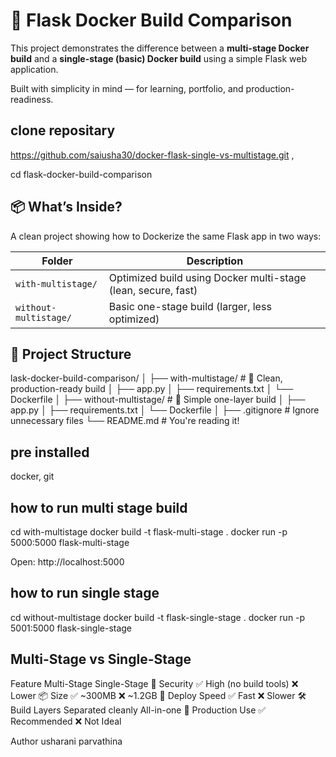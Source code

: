 # 🐳 Flask Docker Build Comparison

This project demonstrates the difference between a **multi-stage Docker build** and a **single-stage (basic) Docker build** using a simple Flask web application.

Built with simplicity in mind — for learning, portfolio, and production-readiness.

## clone repositary
https://github.com/saiusha30/docker-flask-single-vs-multistage.git ,

cd flask-docker-build-comparison

## 📦 What’s Inside?

A clean project showing how to Dockerize the same Flask app in two ways:

| Folder             | Description                                   |
|--------------------|-----------------------------------------------|
| `with-multistage/` | Optimized build using Docker multi-stage (lean, secure, fast) |
| `without-multistage/` | Basic one-stage build (larger, less optimized)      |



## 🧱 Project Structure

lask-docker-build-comparison/ │ ├── with-multistage/ # 🚀 Clean, production-ready build │ ├── app.py │ ├── requirements.txt │ └── Dockerfile │ ├── without-multistage/ # 🧪 Simple one-layer build │ ├── app.py │ ├── requirements.txt │ └── Dockerfile │ ├── .gitignore # Ignore unnecessary files └── README.md # You're reading it!



## pre installed
docker,
git

## how to run multi stage build
cd with-multistage
docker build -t flask-multi-stage .
docker run -p 5000:5000 flask-multi-stage

Open: http://localhost:5000

## how to run single stage

cd without-multistage
docker build -t flask-single-stage .
docker run -p 5001:5000 flask-single-stage

## Multi-Stage vs Single-Stage
Feature	Multi-Stage	Single-Stage
🔐 Security	✅ High (no build tools)	❌ Lower
📦 Size	✅ ~300MB	❌ ~1.2GB
🚀 Deploy Speed	✅ Fast	❌ Slower
🛠 Build Layers	Separated cleanly	All-in-one
💼 Production Use	✅ Recommended	❌ Not Ideal

 Author
usharani parvathina



